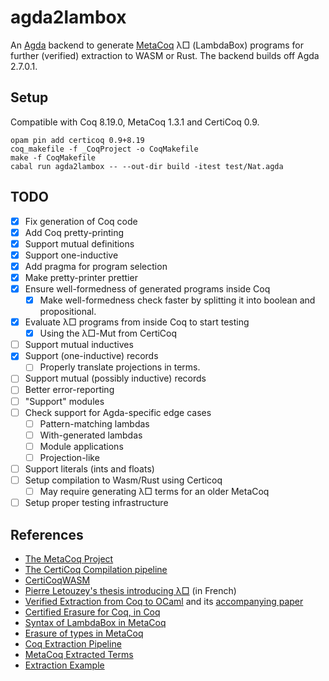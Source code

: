 # agda2lambox

An [Agda] backend to generate [MetaCoq] λ□ (LambdaBox) programs
for further (verified) extraction to WASM or Rust.
The backend builds off Agda 2.7.0.1.

[Agda]: https://github.com/agda/agda
[MetaCoq]: https://metacoq.github.io/

## Setup

Compatible with Coq 8.19.0, MetaCoq 1.3.1 and CertiCoq 0.9.

```
opam pin add certicoq 0.9+8.19
coq_makefile -f _CoqProject -o CoqMakefile
make -f CoqMakefile
cabal run agda2lambox -- --out-dir build -itest test/Nat.agda
```

## TODO

- [x] Fix generation of Coq code
- [x] Add Coq pretty-printing
- [x] Support mutual definitions
- [x] Support one-inductive
- [x] Add pragma for program selection
- [x] Make pretty-printer prettier
- [x] Ensure well-formedness of generated programs inside Coq
  - [x] Make well-formedness check faster by splitting it into boolean and propositional.
- [x] Evaluate λ□ programs from inside Coq to start testing
  - [x] Using the λ□-Mut from CertiCoq
- [ ] Support mutual inductives
- [x] Support (one-inductive) records
  - [ ] Properly translate projections in terms.
- [ ] Support mutual (possibly inductive) records
- [ ] Better error-reporting
- [ ] "Support" modules
- [ ] Check support for Agda-specific edge cases
  - [ ] Pattern-matching lambdas
  - [ ] With-generated lambdas
  - [ ] Module applications
  - [ ] Projection-like
- [ ] Support literals (ints and floats)
- [ ] Setup compilation to Wasm/Rust using Certicoq
  - [ ] May require generating λ□ terms for an older MetaCoq
- [ ] Setup proper testing infrastructure

## References

- [The MetaCoq Project](https://github.com/MetaCoq/metacoq)
- [The CertiCoq Compilation pipeline](https://github.com/CertiCoq/certicoq/wiki/The-CertiCoq-pipeline)
- [CertiCoqWASM](https://github.com/womeier/certicoqwasm)
- [Pierre Letouzey's thesis introducing λ□](https://www.irif.fr/~letouzey/download/these_letouzey.pdf) (in French)
- [Verified Extraction from Coq to OCaml](https://github.com/yforster/coq-verified-extraction/)
  and its [accompanying paper](https://dl.acm.org/doi/10.1145/3656379)
- [Certified Erasure for Coq, in Coq](https://inria.hal.science/hal-04077552)
- [Syntax of LambdaBox in MetaCoq](https://github.com/MetaCoq/metacoq/blob/coq-8.20/erasure/theories/Typed/ExAst.v) 
- [Erasure of types in MetaCoq](https://github.com/MetaCoq/metacoq/blob/coq-8.20/erasure/theories/Typed/Erasure.v#L765)
- [Coq Extraction Pipeline](https://gist.github.com/4ever2/991007b4418b0ba44f2ee7ed51147e19)
- [MetaCoq Extracted Terms](https://metacoq.github.io/metacoq/html/MetaCoq.Erasure.EAst.html)
- [Extraction Example](https://gist.github.com/4ever2/7fbfb3bf843c4773c933c2fdf6315b5c)
